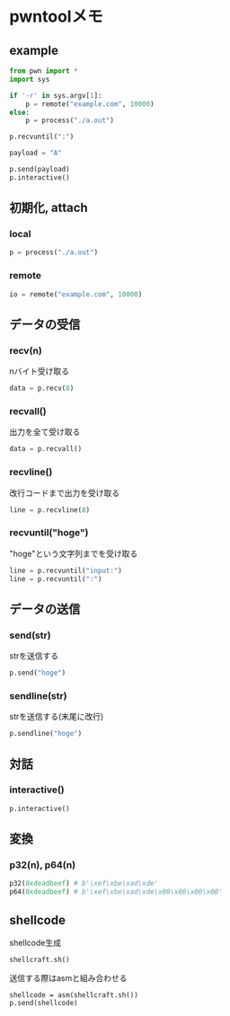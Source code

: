 # pwntoolメモ

## example
```python
from pwn import *
import sys

if '-r' in sys.argv[1]:
    p = remote("example.com", 10000)
else:
    p = process("./a.out")

p.recvuntil(":")

payload = "A"

p.send(payload)
p.interactive()
```

## 初期化, attach
### local 
```python
p = process("./a.out")
```

### remote
```python
io = remote("example.com", 10000)
```

## データの受信
### recv(n)
nバイト受け取る
```python
data = p.recv(8)
```

### recvall()
出力を全て受け取る
```python
data = p.recvall()
```

### recvline()
改行コードまで出力を受け取る
```python
line = p.recvline(8)
```

### recvuntil("hoge")
"hoge"という文字列までを受け取る
```python
line = p.recvuntil("input:")
line = p.recvuntil(":")
```

## データの送信
### send(str)
strを送信する
```python
p.send("hoge")
```

### sendline(str)
strを送信する(末尾に改行)
```python
p.sendline("hoge")
```

## 対話
### interactive()
```python
p.interactive()
```

## 変換
### p32(n), p64(n)
```python
p32(0xdeadbeef) # b'\xef\xbe\xad\xde'
p64(0xdeadbeef) # b'\xef\xbe\xad\xde\x00\x00\x00\x00'
```

## shellcode
shellcode生成  
```python
shellcraft.sh()
```
送信する際はasmと組み合わせる  
```
shellcode = asm(shellcraft.sh())
p.send(shellcode)
```

